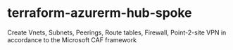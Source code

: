 # terraform-azurerm-hub-spoke
Create Vnets, Subnets, Peerings, Route tables, Firewall, Point-2-site VPN in accordance to the Microsoft CAF framework
